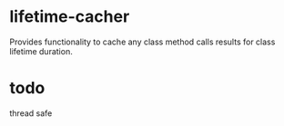 # lifetime-cacher
Provides functionality to cache any class method calls results for class lifetime duration.

# todo
thread safe
